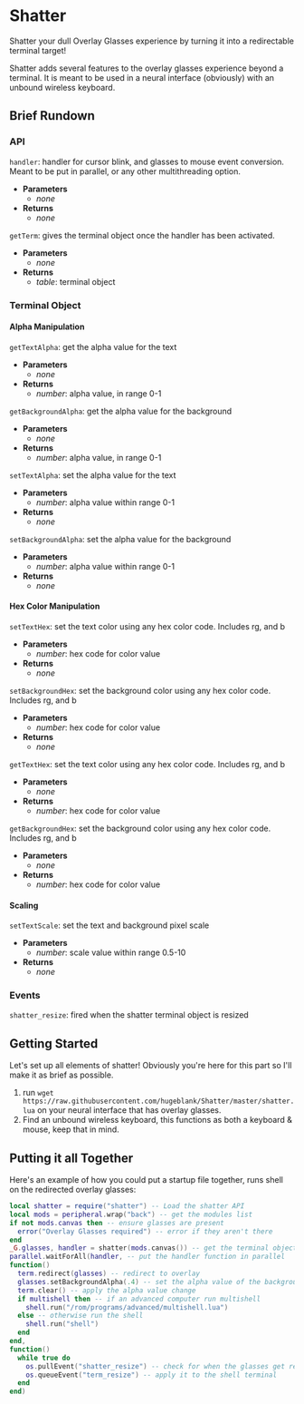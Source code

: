 # Shatter

Shatter your dull Overlay Glasses experience by turning it into a redirectable terminal target!

Shatter adds several features to the overlay glasses experience beyond a terminal. It is meant to be used in a neural interface (obviously) with an unbound wireless keyboard.

## Brief Rundown

### API

`handler`: handler for cursor blink, and glasses to mouse event conversion. Meant to be put in parallel, or any other multithreading option.

- **Parameters**
  - _none_
- **Returns**
  - _none_

`getTerm`: gives the terminal object once the handler has been activated.

- **Parameters**
  - _none_
- **Returns**
  - _table_: terminal object
  
### Terminal Object

#### Alpha Manipulation

`getTextAlpha`: get the alpha value for the text

- **Parameters**
  - _none_
- **Returns**
  - _number_: alpha value, in range 0-1
  
`getBackgroundAlpha`: get the alpha value for the background

- **Parameters**
  - _none_
- **Returns**
  - _number_: alpha value, in range 0-1
  
`setTextAlpha`: set the alpha value for the text

- **Parameters**
  - _number_: alpha value within range 0-1
- **Returns**
  - _none_
  
`setBackgroundAlpha`: set the alpha value for the background

- **Parameters**
  - _number_: alpha value within range 0-1
- **Returns**
  - _none_

#### Hex Color Manipulation

`setTextHex`: set the text color using any hex color code. Includes rg, and b

- **Parameters**
  - _number_: hex code for color value
- **Returns**
  - _none_
  
`setBackgroundHex`: set the background color using any hex color code. Includes rg, and b

- **Parameters**
  - _number_: hex code for color value
- **Returns**
  - _none_

`getTextHex`: set the text color using any hex color code. Includes rg, and b

- **Parameters**
  - _none_
- **Returns**
  - _number_: hex code for color value
  
`getBackgroundHex`: set the background color using any hex color code. Includes rg, and b

- **Parameters**
  - _none_
- **Returns**
  - _number_: hex code for color value

#### Scaling

`setTextScale`: set the text and background pixel scale

- **Parameters**
  - _number_: scale value within range 0.5-10
- **Returns**
  - _none_

### Events

  `shatter_resize`: fired when the shatter terminal object is resized
  
## Getting Started

Let's set up all elements of shatter!
Obviously you're here for this part so I'll make it as brief as possible.

1. run `wget https://raw.githubusercontent.com/hugeblank/Shatter/master/shatter.lua` on your neural interface that has overlay glasses.
2. Find an unbound wireless keyboard, this functions as both a keyboard & mouse, keep that in mind.

## Putting it all Together

Here's an example of how you could put a startup file together, runs shell on the redirected overlay glasses:

```lua
local shatter = require("shatter") -- Load the shatter API
local mods = peripheral.wrap("back") -- get the modules list
if not mods.canvas then -- ensure glasses are present
  error("Overlay Glasses required") -- error if they aren't there
end
_G.glasses, handler = shatter(mods.canvas()) -- get the terminal object, and put it in the global scope (for alpha setting [and more!] in the shell)
parallel.waitForAll(handler, -- put the handler function in parallel
function()
  term.redirect(glasses) -- redirect to overlay
  glasses.setBackgroundAlpha(.4) -- set the alpha value of the background to .4, for visibility.
  term.clear() -- apply the alpha value change
  if multishell then -- if an advanced computer run multishell
    shell.run("/rom/programs/advanced/multishell.lua")
  else -- otherwise run the shell
    shell.run("shell")
  end
end,
function()
  while true do
    os.pullEvent("shatter_resize") -- check for when the glasses get resized
    os.queueEvent("term_resize") -- apply it to the shell terminal
  end
end)
```
